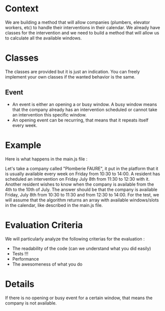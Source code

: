 Context
========
We are building a method that will allow companies (plumbers, elevator workers, etc) to handle their interventions in their calendar. We already have classes for the intervention and we need to build a method that will allow us to calculate all the available windows.

Classes
========
The classes are provided but it is just an indication. You can freely implement your own classes if the wanted behavior is the same.

## Event

* An event is either an opening a or busy window. A busy window means that the company already has an intervention scheduled or cannot take an intervention this specific window.
* An opening event can be recurring, that means that it repeats itself every week.


Example
========
Here is what happens in the main.js file :

Let's take a company called "Plomberie FAURE", it put in the platform that it is usually available every week on Friday from 10:30 to 14:00. A resident has scheduled an intervention on Friday July 8th from 11:30 to 12:30 with it. Another resident wishes to know when the company is available from the 4th to the 10th of July. The answer should be that the company is available Friday, July 8th from 10:30 to 11:30 and from 12:30 to 14:00. For the test, we will assume that the algorithm returns an array with available windows/slots in the calendar, like described in the main.js file.

Evaluation Criteria
==========
We will particularly analyze the following criterias for the evaluation :
* The readability of the code (can we understand what you did easily)
* Tests !!!
* Performance
* The awesomeness of what you do

Details
=======
If there is no opening or busy event for a certain window, that means the company is not available.